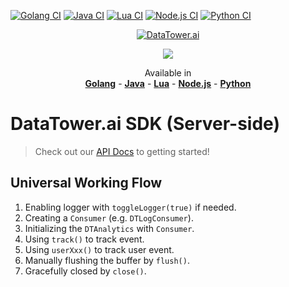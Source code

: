 [![Golang CI](https://github.com/datatower-ai/sdk-core-base/actions/workflows/build_pub_golang.yaml/badge.svg)](https://github.com/datatower-ai/sdk-core-base/actions/workflows/build_pub_golang.yaml)
[![Java CI](https://github.com/datatower-ai/sdk-core-base/actions/workflows/build_pub_java.yaml/badge.svg)](https://github.com/datatower-ai/sdk-core-base/actions/workflows/build_pub_java.yaml)
[![Lua CI](https://github.com/datatower-ai/sdk-core-base/actions/workflows/build_pub_lua.yaml/badge.svg)](https://github.com/datatower-ai/sdk-core-base/actions/workflows/build_pub_lua.yaml)
[![Node.js CI](https://github.com/datatower-ai/sdk-core-base/actions/workflows/build_pub_nodejs.yaml/badge.svg)](https://github.com/datatower-ai/sdk-core-base/actions/workflows/build_pub_nodejs.yaml)
[![Python CI](https://github.com/datatower-ai/sdk-core-base/actions/workflows/build_pub_python.yaml/badge.svg)](https://github.com/datatower-ai/sdk-core-base/actions/workflows/build_pub_python.yaml)


<p align="center">
    <a href="https://datatower.ai/" target="_blank">
        <picture>
            <source srcset="https://dash.datatower.ai/logo_v2.png" media="(prefers-color-scheme: dark)">
            <source srcset="https://dash.datatower.ai/logoWhite_v2.png" media="(prefers-color-scheme: light)" >
            <img src="https://dash.datatower.ai/logoWhite_v2.png" alt="DataTower.ai">
        </picture>
    </a>
</p>

<p align="center">
    <img src="https://img.shields.io/github/v/release/datatower-ai/sdk-core-base?style=for-the-badge&logo=aHR0cHM6Ly9wcml2YXRlLmRhdGF0b3dlci5haS9mYXZpY29uX3YyLmljbw%3D%3D&label=DT%20SDK%20(Server)&labelColor=FFD406&color=4934C9">
</p>

<p align="center">
    <span>Available in</span><br />
    <a href="https://github.com/datatower-ai/dt-golang-sdk/" style="font-weight: bold">Golang</a>
    <span>-</span>
    <a href="https://jitpack.io/#datatower-ai/dt-java-sdk" style="font-weight: bold">Java</a>
    <span>-</span>
    <a href="https://github.com/datatower-ai/sdk-core-lua/releases/latest/" style="font-weight: bold">Lua</a>
    <span>-</span>
    <a href="https://www.npmjs.com/package/@datatower-ai/sdk-core-nodejs" style="font-weight: bold">Node.js</a>
    <span>-</span>
    <a href="https://pypi.org/project/dt-python-sdk/" style="font-weight: bold">Python</a>
</p>

# DataTower.ai SDK (Server-side)

> Check out our [API Docs](https://docs.datatower.ai/docs/wb9UC1) to getting started!

## Universal Working Flow
1. Enabling logger with `toggleLogger(true)` if needed.
2. Creating a `Consumer` (e.g. `DTLogConsumer`). 
3. Initializing the `DTAnalytics` with `Consumer`.
4. Using `track()` to track event. 
5. Using `userXxx()` to track user event. 
6. Manually flushing the buffer by `flush()`. 
7. Gracefully closed by `close()`. 